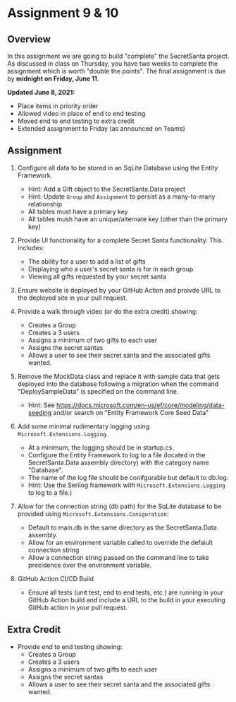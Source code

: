 ﻿# Assignment 9 & 10

## Overview

In this assignment we are going to build "complete" the SecretSanta project. As discussed in class on Thursday, you have two weeks to complete the assignment which is worth "double the points". The final assignment is due by __midnight on Friday, June 11__.

__Updated June 8, 2021:__ 
 - Place items in priority order
 - Allowed video in place of end to end testing
 - Moved end to end testing to extra credit
 - Extended assignment to Friday (as announced on Teams)

## Assignment

1. Configure all data to be stored in an SqLite Database using the Entity Framework.
    - Hint: Add a Gift object to the SecretSanta.Data project
    - Hint: Update `Group` and `Assignment` to persist as a many-to-many relationship
    - All tables must have a primary key
    - All tables mush have an unique/alternate key (other than the primary key)

2. Provide UI functionality for a complete Secret Santa functionality.
  This includes:
    - The ability for a user to add a list of gifts
    - Displaying who a user's secret santa is for in each group.
    - Viewing all gifts requested by your secret santa

3. Ensure website is deployed by your GitHub Action and proivde URL to the deployed site in your pull request.

4. Provide a walk through video (or do the extra credit) showing:
    - Creates a Group
    - Creates a 3 users
    - Assigns a minimum of two gifts to each user
    - Assigns the secret santas
    - Allows a user to see their secret santa and the associated gifts wanted.

5. Remove the MockData class and replace it with sample data that gets deployed into the database following a migration when the command "DeploySampleData" is specified on the command line.
    - Hint: See https://docs.microsoft.com/en-us/ef/core/modeling/data-seeding and/or search on "Entity Framework Core Seed Data"

6. Add some minimal rudimentary logging using `Microsoft.Extensions.Logging`. 
    - At a minimum, the logging should be in startup.cs.
    - Configure the Entity Framework to log to a file (located in the SecretSanta.Data assembly directory) with the category name "Database". 
    - The name of the log file should be conifgurable but default to db.log.
    - Hint: Use the Serilog framework with `Microsoft.Extensions.Logging` to log to a file.) 

7. Allow for the connection string (db path) for the SqLite database to be provided using `Microsoft.Extensions.Coniguration`:
    - Default to main.db in the same directory as the SecretSanta.Data assembly.
    - Allow for an environment variable called to override the defaiult connection string
    - Allow a connection string passed on the command line to take precidence over the environment variable.

9. GitHub Action CI/CD Build
    - Ensure all tests (unit test, end to end tests, etc.) are running in your GitHub Action build and include a URL to the build in your executing GitHub action in your pull request.

## Extra Credit

- Provide end to end testing showing:
  - Creates a Group
  - Creates a 3 users
  - Assigns a minimum of two gifts to each user
  - Assigns the secret santas
  - Allows a user to see their secret santa and the associated gifts wanted.
